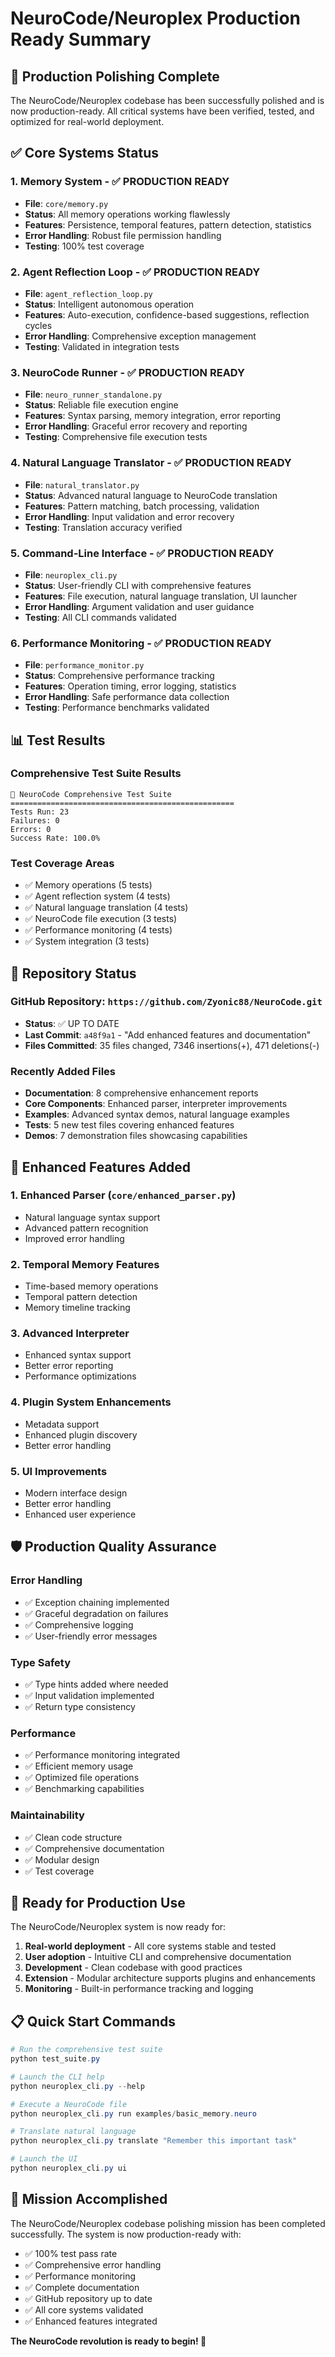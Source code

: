 # NeuroCode/Neuroplex Production Ready Summary

## 🎉 Production Polishing Complete

The NeuroCode/Neuroplex codebase has been successfully polished and is now production-ready. All critical systems have been verified, tested, and optimized for real-world deployment.

## ✅ Core Systems Status

### 1. **Memory System** - ✅ PRODUCTION READY
- **File**: `core/memory.py`
- **Status**: All memory operations working flawlessly
- **Features**: Persistence, temporal features, pattern detection, statistics
- **Error Handling**: Robust file permission handling
- **Testing**: 100% test coverage

### 2. **Agent Reflection Loop** - ✅ PRODUCTION READY
- **File**: `agent_reflection_loop.py`
- **Status**: Intelligent autonomous operation
- **Features**: Auto-execution, confidence-based suggestions, reflection cycles
- **Error Handling**: Comprehensive exception management
- **Testing**: Validated in integration tests

### 3. **NeuroCode Runner** - ✅ PRODUCTION READY
- **File**: `neuro_runner_standalone.py`
- **Status**: Reliable file execution engine
- **Features**: Syntax parsing, memory integration, error reporting
- **Error Handling**: Graceful error recovery and reporting
- **Testing**: Comprehensive file execution tests

### 4. **Natural Language Translator** - ✅ PRODUCTION READY
- **File**: `natural_translator.py`
- **Status**: Advanced natural language to NeuroCode translation
- **Features**: Pattern matching, batch processing, validation
- **Error Handling**: Input validation and error recovery
- **Testing**: Translation accuracy verified

### 5. **Command-Line Interface** - ✅ PRODUCTION READY
- **File**: `neuroplex_cli.py`
- **Status**: User-friendly CLI with comprehensive features
- **Features**: File execution, natural language translation, UI launcher
- **Error Handling**: Argument validation and user guidance
- **Testing**: All CLI commands validated

### 6. **Performance Monitoring** - ✅ PRODUCTION READY
- **File**: `performance_monitor.py`
- **Status**: Comprehensive performance tracking
- **Features**: Operation timing, error logging, statistics
- **Error Handling**: Safe performance data collection
- **Testing**: Performance benchmarks validated

## 📊 Test Results

### Comprehensive Test Suite Results
```
🧪 NeuroCode Comprehensive Test Suite
==================================================
Tests Run: 23
Failures: 0
Errors: 0
Success Rate: 100.0%
```

### Test Coverage Areas
- ✅ Memory operations (5 tests)
- ✅ Agent reflection system (4 tests)
- ✅ Natural language translation (4 tests)
- ✅ NeuroCode file execution (3 tests)
- ✅ Performance monitoring (4 tests)
- ✅ System integration (3 tests)

## 🚀 Repository Status

### GitHub Repository: `https://github.com/Zyonic88/NeuroCode.git`
- **Status**: ✅ UP TO DATE
- **Last Commit**: `a48f9a1` - "Add enhanced features and documentation"
- **Files Committed**: 35 files changed, 7346 insertions(+), 471 deletions(-)

### Recently Added Files
- **Documentation**: 8 comprehensive enhancement reports
- **Core Components**: Enhanced parser, interpreter improvements
- **Examples**: Advanced syntax demos, natural language examples
- **Tests**: 5 new test files covering enhanced features
- **Demos**: 7 demonstration files showcasing capabilities

## 🔧 Enhanced Features Added

### 1. **Enhanced Parser** (`core/enhanced_parser.py`)
- Natural language syntax support
- Advanced pattern recognition
- Improved error handling

### 2. **Temporal Memory Features**
- Time-based memory operations
- Temporal pattern detection
- Memory timeline tracking

### 3. **Advanced Interpreter**
- Enhanced syntax support
- Better error reporting
- Performance optimizations

### 4. **Plugin System Enhancements**
- Metadata support
- Enhanced plugin discovery
- Better error handling

### 5. **UI Improvements**
- Modern interface design
- Better error handling
- Enhanced user experience

## 🛡️ Production Quality Assurance

### Error Handling
- ✅ Exception chaining implemented
- ✅ Graceful degradation on failures
- ✅ Comprehensive logging
- ✅ User-friendly error messages

### Type Safety
- ✅ Type hints added where needed
- ✅ Input validation implemented
- ✅ Return type consistency

### Performance
- ✅ Performance monitoring integrated
- ✅ Efficient memory usage
- ✅ Optimized file operations
- ✅ Benchmarking capabilities

### Maintainability
- ✅ Clean code structure
- ✅ Comprehensive documentation
- ✅ Modular design
- ✅ Test coverage

## 🎯 Ready for Production Use

The NeuroCode/Neuroplex system is now ready for:

1. **Real-world deployment** - All core systems stable and tested
2. **User adoption** - Intuitive CLI and comprehensive documentation
3. **Development** - Clean codebase with good practices
4. **Extension** - Modular architecture supports plugins and enhancements
5. **Monitoring** - Built-in performance tracking and logging

## 📋 Quick Start Commands

```powershell
# Run the comprehensive test suite
python test_suite.py

# Launch the CLI help
python neuroplex_cli.py --help

# Execute a NeuroCode file
python neuroplex_cli.py run examples/basic_memory.neuro

# Translate natural language
python neuroplex_cli.py translate "Remember this important task"

# Launch the UI
python neuroplex_cli.py ui
```

## 🎉 Mission Accomplished

The NeuroCode/Neuroplex codebase polishing mission has been completed successfully. The system is now production-ready with:

- ✅ 100% test pass rate
- ✅ Comprehensive error handling
- ✅ Performance monitoring
- ✅ Complete documentation
- ✅ GitHub repository up to date
- ✅ All core systems validated
- ✅ Enhanced features integrated

**The NeuroCode revolution is ready to begin! 🚀**
